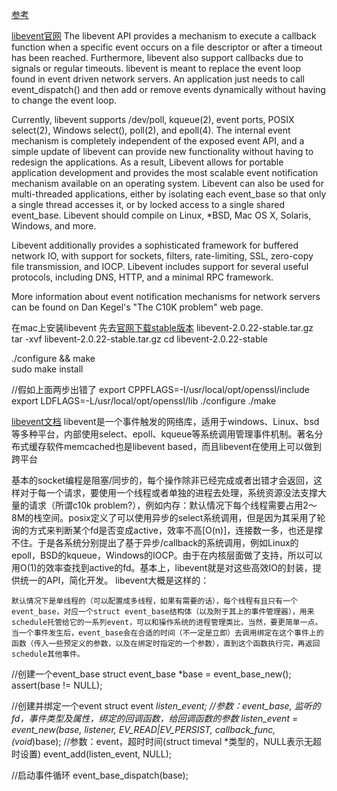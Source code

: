 [参考](https://yq.aliyun.com/articles/413601)

[libevent官网](http://libevent.org/)
The libevent API provides a mechanism to execute a callback function when a specific event occurs on a file descriptor or after a timeout has been reached. Furthermore, libevent also support callbacks due to signals or regular timeouts.
libevent is meant to replace the event loop found in event driven network servers. An application just needs to call event_dispatch() and then add or remove events dynamically without having to change the event loop.

Currently, libevent supports /dev/poll, kqueue(2), event ports, POSIX select(2), Windows select(), poll(2), and epoll(4). The internal event mechanism is completely independent of the exposed event API, and a simple update of libevent can provide new functionality without having to redesign the applications. As a result, Libevent allows for portable application development and provides the most scalable event notification mechanism available on an operating system. Libevent can also be used for multi-threaded applications, either by isolating each event_base so that only a single thread accesses it, or by locked access to a single shared event_base. Libevent should compile on Linux, *BSD, Mac OS X, Solaris, Windows, and more.

Libevent additionally provides a sophisticated framework for buffered network IO, with support for sockets, filters, rate-limiting, SSL, zero-copy file transmission, and IOCP. Libevent includes support for several useful protocols, including DNS, HTTP, and a minimal RPC framework.

More information about event notification mechanisms for network servers can be found on Dan Kegel's "The C10K problem" web page.

在mac上安装libevent
先去[官网下载stable版本](http://libevent.org/)
libevent-2.0.22-stable.tar.gz
tar -xvf libevent-2.0.22-stable.tar.gz
cd libevent-2.0.22-stable

./configure && make  
sudo make install

//假如上面两步出错了
export CPPFLAGS=-I/usr/local/opt/openssl/include
export LDFLAGS=-L/usr/local/opt/openssl/lib
./configure
./make


[libevent文档](http://www.wangafu.net/~nickm/libevent-book/)
libevent是一个事件触发的网络库，适用于windows、Linux、bsd等多种平台，内部使用select、epoll、kqueue等系统调用管理事件机制。著名分布式缓存软件memcached也是libevent based，而且libevent在使用上可以做到跨平台


基本的socket编程是阻塞/同步的，每个操作除非已经完成或者出错才会返回，这样对于每一个请求，要使用一个线程或者单独的进程去处理，系统资源没法支撑大量的请求（所谓c10k problem?），例如内存：默认情况下每个线程需要占用2～8M的栈空间。posix定义了可以使用异步的select系统调用，但是因为其采用了轮询的方式来判断某个fd是否变成active，效率不高[O(n)]，连接数一多，也还是撑不住。于是各系统分别提出了基于异步/callback的系统调用，例如Linux的epoll，BSD的kqueue，Windows的IOCP。由于在内核层面做了支持，所以可以用O(1)的效率查找到active的fd。基本上，libevent就是对这些高效IO的封装，提供统一的API，简化开发。
libevent大概是这样的：

    默认情况下是单线程的（可以配置成多线程，如果有需要的话），每个线程有且只有一个event_base，对应一个struct event_base结构体（以及附于其上的事件管理器），用来schedule托管给它的一系列event，可以和操作系统的进程管理类比，当然，要更简单一点。当一个事件发生后，event_base会在合适的时间（不一定是立即）去调用绑定在这个事件上的函数（传入一些预定义的参数，以及在绑定时指定的一个参数），直到这个函数执行完，再返回schedule其他事件。


//创建一个event_base 
struct event_base *base = event_base_new(); 
assert(base != NULL); 

//创建并绑定一个event 
struct event *listen_event; 
//参数：event_base, 监听的fd，事件类型及属性，绑定的回调函数，给回调函数的参数 
listen_event = event_new(base, listener, EV_READ|EV_PERSIST, callback_func, (void*)base); 
//参数：event，超时时间(struct timeval *类型的，NULL表示无超时设置) 
event_add(listen_event, NULL); 

//启动事件循环 
event_base_dispatch(base); 


